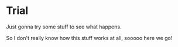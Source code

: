 # Trial
Just gonna try some stuff to see what happens.


So I don't really know how this stuff works at all, sooooo here we go!
